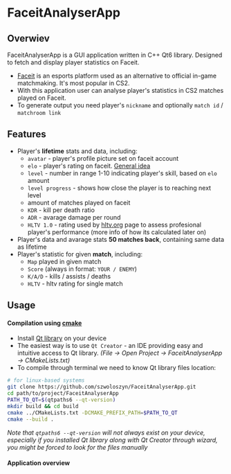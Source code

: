 # FaceitAnalyserApp

## Overwiev

FaceitAnalyserApp is a GUI application written in C++ Qt6 library. Designed to fetch and display player statistics on Faceit. 
- [Faceit](www.faceit.com) is an esports platform used as an alternative to official in-game matchmaking. It's most popular in CS2.
- With this application user can analyse player's statistics in CS2 matches played on Faceit.
- To generate output you need player's `nickname` and optionally `match id` / `matchroom link`

## Features

- Player's __lifetime__ stats and data, including:
    - `avatar` - player's profile picture set on faceit account
    - `elo` - player's rating on faceit. [General idea](https://en.wikipedia.org/wiki/Elo_rating_system)
    - `level` - number in range 1-10 indicating player's skill, based on `elo` amount
    - `level progress` - shows how close the player is to reaching next level
    - amount of matches played on faceit
    - `KDR` - kill per death ratio
    - `ADR` - avarage damage per round
    - `HLTV 1.0` - rating used by [hltv.org](www.hltv.org) page to assess profesional player's performance (more info of how its calculated later on)
- Player's data and avarage stats __50 matches back__, containing same data as lifetime
- Player's statistic for given __match__, including:
    - `Map` played in given match
    - `Score` (always in format: `YOUR / ENEMY`)
    - `K/A/D` - kills / assists / deaths
    - `HLTV` - hltv rating for single match

## Usage

#### Compilation using [cmake](https://cmake.org/documentation/)
- Install [Qt library](https://doc.qt.io/qt-6/get-and-install-qt.html) on your device
- The easiest way is to use `Qt Creator` - an IDE providing easy and intuitive access to Qt library. *(File -> Open Project -> FaceitAnalyserApp -> CMakeLists.txt)*
- To compile through terminal we need to know Qt library files location:
```sh
# for linux-based systems
git clone https://github.com/szwoloszyn/FaceitAnalyserApp.git
cd path/to/project/FaceitAnalyserApp
PATH_TO_QT=$(qtpaths6 --qt-version)
mkdir build && cd build
cmake ../CMakeLists.txt -DCMAKE_PREFIX_PATH=$PATH_TO_QT
cmake --build .
```
*Note that `qtpaths6 --qt-version` will not always exist on your device, especially if you installed Qt library along with Qt Creator through wizard, you might be forced to look for the files manually*

#### Application overview
